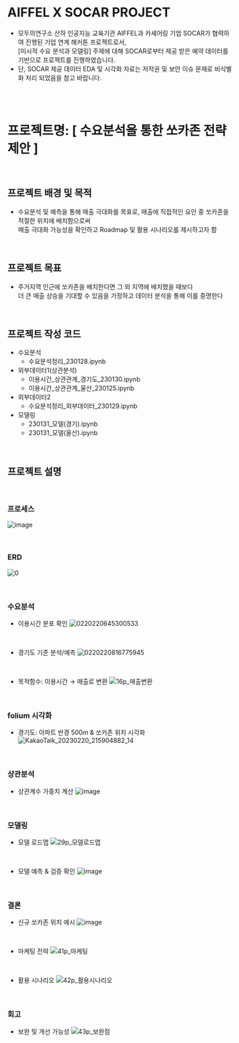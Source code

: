 
# AIFFEL X SOCAR PROJECT
* 모두의연구소 산하 인공지능 교육기관 AIFFEL과 카셰어링 기업 SOCAR가 협력하여 진행된 기업 연계 해커톤 프로젝트로서, 
  <br> [미시적 수요 분석과 모델링] 주제에 대해 SOCAR로부터 제공 받은 예약 데이터를 기반으로 프로젝트를 진행하였습니다.
* 단, SOCAR 제공 데이터 EDA 및 시각화 자료는 저작권 및 보안 이슈 문제로 비식별화 처리 되었음을 참고 바랍니다.

<br/><br/>

# 프로젝트명: [ 수요분석을  통한 쏘카존 전략 제안 ]
<br/>

## 프로젝트 배경 및 목적
* 수요분석 및 예측을 통해 매출 극대화를 목표로, 매출에 직접적인 요인 중 쏘카존을 적절한 위치에 배치함으로써 <br/>
  매출 극대화 가능성을 확인하고 Roadmap 및 활용 시나리오를 제시하고자 함  
  
<br/>
  
## 프로젝트 목표
* 주거지역 인근에 쏘카존을 배치한다면 그 외 지역에 배치했을 때보다 <br/>
  더 큰 매출 상승을 기대할 수 있음을 가정하고 데이터 분석을 통해 이를 증명한다
  
<br/>

## 프로젝트 작성 코드
* 수요분석
  * 수요분석정리_230128.ipynb
* 외부데이터1(상관분석)
  * 이용시간_상관관계_경기도_230130.ipynb
  * 이용시간_상관관계_울산_230125.ipynb
* 외부데이터2
  * 수요분석정리_외부데이터_230129.ipynb
* 모델링
  * 230131_모델(경기).ipynb
  * 230131_모델(울산).ipynb


<br/>

## 프로젝트 설명

<br/>

### 프로세스
![image](https://user-images.githubusercontent.com/106140951/216910143-43b39989-ad94-4ff8-a8d2-c8d5e33d2c6f.png)

<br/>

### ERD
![0](https://user-images.githubusercontent.com/112140344/220112452-f234f137-674e-433b-bb0b-2583aec1568b.PNG)

<br/>

### 수요분석
* 이용시간 분포 확인
![0220220645300533](https://user-images.githubusercontent.com/112140344/220117293-6f7ef6de-e073-4c31-98b9-6888125f0b11.jpg)

<br/>

* 경기도 기준 분석/예측
![0220220816775945](https://user-images.githubusercontent.com/112140344/220117650-ce7a41d7-5f53-4959-90a0-9758b2bce499.jpg)

<br/>

* 목적함수: 이용시간 → 매출로 변환
![16p_매출변환](https://user-images.githubusercontent.com/106140951/216993339-b9d231d1-9327-4fca-aef1-385799789544.png)

<br/>

### folium 시각화
* 경기도: 아파트 반경 500m & 쏘카존 위치 시각화
![KakaoTalk_20230220_215904882_14](https://user-images.githubusercontent.com/112140344/220119152-d23e53ed-5cf7-4142-8564-4e94b00a508e.jpg)

<br/>

### 상관분석
* 상관계수 가중치 계산
![image](https://user-images.githubusercontent.com/106140951/216994968-e8b107ea-316f-43be-8f86-2ec7f0684819.png)

<br/>

### 모델링
* 모델 로드맵
![29p_모델로드맵](https://user-images.githubusercontent.com/106140951/216995329-5334f334-6568-4c22-b160-05f879b9df7f.png)

<br/>

* 모델 예측 & 검증 확인
![image](https://user-images.githubusercontent.com/106140951/216995481-ade466d2-4c8e-4fde-82af-f9f79a3d1b8d.png)

<br/>

### 결론
* 신규 쏘카존 위치 예시
![image](https://user-images.githubusercontent.com/106140951/216998161-7f300cc2-3b64-4d07-96ba-7fce4a407cd2.png)

<br/>

* 마케팅 전략
![41p_마케팅](https://user-images.githubusercontent.com/106140951/216995827-f11db2da-1b36-4190-8975-ec576277a6c9.png)

<br/>

* 활용 시나리오
![42p_활용시나리오](https://user-images.githubusercontent.com/106140951/216995859-ab541792-700a-4cd3-890d-7e2de642082b.png)

<br/>

### 회고 
* 보완 및 개선 가능성
![43p_보완점](https://user-images.githubusercontent.com/106140951/216995929-28376051-641a-4c06-939f-c6f196dd3906.png)







